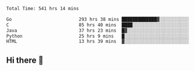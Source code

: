 <!--START_SECTION:waka-->

```txt
Total Time: 541 hrs 14 mins

Go                         293 hrs 38 mins █████████████▓░░░░░░░░░░░   54.17 %
C                          85 hrs 40 mins  ████░░░░░░░░░░░░░░░░░░░░░   15.81 %
Java                       37 hrs 23 mins  █▓░░░░░░░░░░░░░░░░░░░░░░░   06.90 %
Python                     25 hrs 9 mins   █░░░░░░░░░░░░░░░░░░░░░░░░   04.64 %
HTML                       13 hrs 39 mins  ▓░░░░░░░░░░░░░░░░░░░░░░░░   02.52 %
```

<!--END_SECTION:waka-->

## Hi there 👋

<!--
**prorok210/prorok210** is a ✨ _special_ ✨ repository because its `README.md` (this file) appears on your GitHub profile.

Here are some ideas to get you started:

- 🔭 I’m currently working on ...
- 🌱 I’m currently learning ...
- 👯 I’m looking to collaborate on ...
- 🤔 I’m looking for help with ...
- 💬 Ask me about ...
- 📫 How to reach me: ...
- 😄 Pronouns: ...
- ⚡ Fun fact: ...
-->
